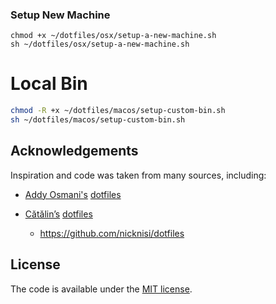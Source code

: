 ### Setup New Machine

```
chmod +x ~/dotfiles/osx/setup-a-new-machine.sh
sh ~/dotfiles/osx/setup-a-new-machine.sh

```

# Local Bin

```sh
chmod -R +x ~/dotfiles/macos/setup-custom-bin.sh
sh ~/dotfiles/macos/setup-custom-bin.sh
```

## Acknowledgements

Inspiration and code was taken from many sources, including:

- [Addy Osmani's](https://github.com/addyosmani)
  [dotfiles](https://github.com/addyosmani/dotfiles/)
- [Cătălin’s](https://github.com/alrra)
  [dotfiles](https://github.com/alrra/dotfiles)

  - https://github.com/nicknisi/dotfiles

## License

The code is available under the [MIT license](https://en.wikipedia.org/wiki/MIT_License).
